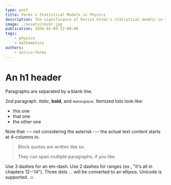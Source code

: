 ```yaml
---
type: post
title: Fermi's Statistical Models in Physics
description: The significance of Enrico Fermi's statistical models in the field of physics.
image: ./assets/cover.jpg
publication: 1936-05-09 12:00:00
tags: 
    - physics
    - mathematics
authors: 
    - enrico-fermi
---
```



# An h1 header

Paragraphs are separated by a blank line.

2nd paragraph. *Italic*, **bold**, and `monospace`. Itemized lists
look like:

  * this one
  * that one
  * the other one

Note that --- not considering the asterisk --- the actual text
content starts at 4-columns in.

> Block quotes are
> written like so.
>
> They can span multiple paragraphs,
> if you like.

Use 3 dashes for an em-dash. Use 2 dashes for ranges (ex., "it's all
in chapters 12--14"). Three dots ... will be converted to an ellipsis.
Unicode is supported. ☺
